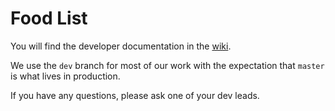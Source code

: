 # Food List

You will find the developer documentation in the [wiki](https://github.com/pohutukawa-2019/foodlist/wiki).

We use the `dev` branch for most of our work with the expectation that `master` is what lives in production.

If you have any questions, please ask one of your dev leads.
